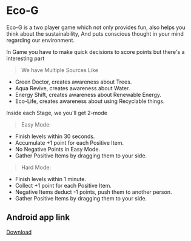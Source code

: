 # Eco-G

Eco-G is a two player game which not only provides fun, also helps you think about the sustainability,
And puts conscious thought in your mind regarding our environment.

In Game you have to make quick decisions to score points but there's a interesting part

> We have Multiple Sources Like
* Green Doctor, creates awareness about Trees.
* Aqua Revive, creates awareness about Water.
* Energy Shift, creates awareness about Renewable Energy.
* Eco-Life, creates awareness about using Recyclable things.

Inside each Stage, we you'll get 2-mode
> Easy Mode:
* Finish levels within 30 seconds.
* Accumulate +1 point for each Positive Item.
* No Negative Points in Easy Mode.
* Gather Positive Items by dragging them to your side.

> Hard Mode:
* Finish levels within 1 minute.
* Collect +1 point for each Positive Item.
* Negative Items deduct -1 points, push them to another person.
* Gather Positive Items by dragging them to your side.

## Android app link
[Download](https://drive.google.com/file/d/1rw7O9RvmykvFO6-P5fU28brHTr-RbRQn/view?usp=sharing)
